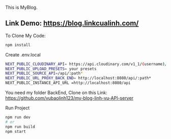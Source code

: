 This is MyBlog.

## Link Demo: https://blog.linkcualinh.com/

To Clone My Code:

```bash
npm install
```
Create .env.local
```bash
NEXT_PUBLIC_CLOUDINARY_API= https://api.cloudinary.com/v1_1/(username)/image/upload
NEXT_PUBLIC_UPLOAD_PRESETS= your presets
NEXT_PUBLIC_SOURCE_API=/api/:path*
NEXT_PUBLIC_URL_PROXY_BACK_END= http://localhost:8080/api/:path*
NEXT_PUBLIC_INSTANCE_API_URL =http://localhost:8080/api
```
You need my folder BackEnd, Clone on this Link:  https://github.com/vubaolinh123/my-blog-linh-vu-API-server

Run Project
```bash
npm run dev
# or
npm run build
npm start
```

